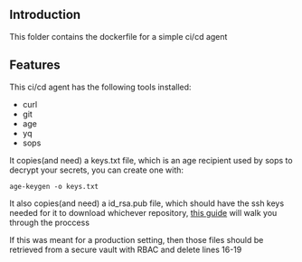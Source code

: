 ## Introduction

This folder contains the dockerfile for a simple ci/cd agent

## Features

This ci/cd agent has the following tools installed:
- curl
- git
- age
- yq
- sops

It copies(and need) a keys.txt file, which is an age recipient used by sops to decrypt your secrets, you can create one with:

`age-keygen -o keys.txt`

It also copies(and need) a id_rsa.pub file, which should have the ssh keys needed for it to download whichever repository, [this guide](https://docs.github.com/en/authentication/connecting-to-github-with-ssh/generating-a-new-ssh-key-and-adding-it-to-the-ssh-agent) will walk you through the proccess

If this was meant for a production setting, then those files should be retrieved from a secure vault with RBAC and delete lines 16-19


